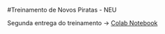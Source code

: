 #Treinamento de Novos Piratas - NEU

Segunda entrega do treinamento -> [Colab Notebook](https://colab.research.google.com/github/thais-hanashiro/novos-piratas/blob/master/Entrega_2.ipynb "2ª entrega")


